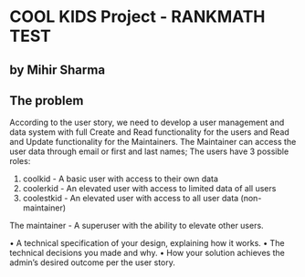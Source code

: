 # COOL KIDS Project - RANKMATH TEST

## by Mihir Sharma

## The problem

According to the user story, we need to develop a user management and data system with full Create and Read functionality for the users and Read and Update functionality for the Maintainers.
The Maintainer can access the user data through email or first and last names;
The users have 3 possible roles:

1. coolkid - A basic user with access to their own data
2. coolerkid - An elevated user with access to limited data of all users
3. coolestkid - An elevated user with access to all user data (non-maintainer)

The maintainer - A superuser with the ability to elevate other users.

•
A technical specification of your design, explaining how it works.
•
The technical decisions you made and why.
•
How your solution achieves the admin’s desired outcome per the user story.
